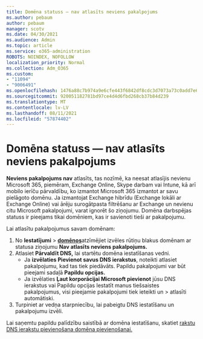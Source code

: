 ```yaml
---
title: Domēna statuss — nav atlasīts neviens pakalpojums
ms.author: pebaum
author: pebaum
manager: scotv
ms.date: 04/30/2021
ms.audience: Admin
ms.topic: article
ms.service: o365-administration
ROBOTS: NOINDEX, NOFOLLOW
localization_priority: Normal
ms.collection: Adm_O365
ms.custom:
- "11094"
- "9006491"
ms.openlocfilehash: 1476a88c7b974a9e6cfe443f6842df8cdc3d7073a73c0add7e6f183dd0528de1
ms.sourcegitcommit: 920051182781bd97ce4d4d6fbd268cb37b84d239
ms.translationtype: MT
ms.contentlocale: lv-LV
ms.lasthandoff: 08/11/2021
ms.locfileid: "57874402"
---
```

# <a name="domain-status---no-services-selected"></a>Domēna statuss — nav atlasīts neviens pakalpojums

**Neviens pakalpojums nav** atlasīts, tas nozīmē, ka neesat atlasījis nevienu Microsoft 365, piemēram, Exchange Online, Skype darbam vai Intune, kā arī mobilo ierīču pārvaldību, ko izmantot Microsoft 365 izmantot ar savu pielāgoto domēnu. Ja izmantojat Exchange hibrīdu (Exchange lokāli ar Exchange Online) vai ārēju surogātpasta filtrēšanu ar Exchange un nevienu citu Microsoft pakalpojumi, varat ignorēt šo ziņojumu. Domēna darbspējas statuss ir pieejams tikai domēniem, kas ir savienoti tieši ar pakalpojumu.

Lai atlasītu pakalpojumus savam domēnam:

1. No **Iestatījumi**  >  [**domēnos**](https://admin.microsoft.com/Adminportal/Home)atzīmējiet izvēles rūtiņu blakus domēnam ar statusa ziņojumu **Nav atlasīts neviens pakalpojums.**
1. Atlasiet **Pārvaldīt DNS,** lai startētu domēna iestatīšanas vedni.
    - Ja **izvēlaties Pievienot savus DNS ierakstus**, noteikti atlasiet pakalpojumu, kad tas tiek piedāvāts. Papildu pakalpojumi var būt pieejami sadaļā **Papildu opcijas.**
    - Ja izvēlaties **Ļaut korporācijai Microsoft pievienot** jūsu DNS ierakstus vai Papildu opcijas Iestatīt manus tiešsaistes pakalpojumus, visi pieejamie pakalpojumi tiek ieteikti un   >   atlasīti automātiski.
1. Turpiniet ar vedņa starpniecību, lai pabeigtu DNS iestatīšanu un pakalpojumu izvēli.
 
Lai saņemtu papildu palīdzību saistībā ar domēna iestatīšanu, skatiet [rakstu DNS ierakstu pievienošana domēna pievienošanai.](https://docs.microsoft.com/microsoft-365/admin/get-help-with-domains/create-dns-records-at-any-dns-hosting-provider)

